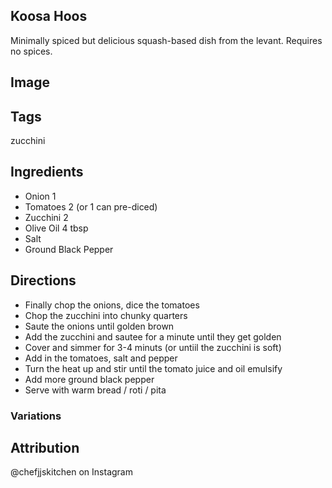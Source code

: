 ## Koosa Hoos

Minimally spiced but delicious squash-based dish from the levant. Requires no spices.

## Image

## Tags

zucchini

## Ingredients

- Onion
  1
- Tomatoes
  2 (or 1 can pre-diced)
- Zucchini
  2
- Olive Oil
  4 tbsp
- Salt
- Ground Black Pepper

## Directions

- Finally chop the onions, dice the tomatoes
- Chop the zucchini into chunky quarters
- Saute the onions until golden brown
- Add the zucchini and sautee for a minute until they get golden
- Cover and simmer for 3-4 minuts (or untiil the zucchini is soft)
- Add in the tomatoes, salt and pepper
- Turn the heat up and stir until the tomato juice and oil emulsify
- Add more ground black pepper
- Serve with warm bread / roti / pita

### Variations

## Attribution

@chefjjskitchen on Instagram
